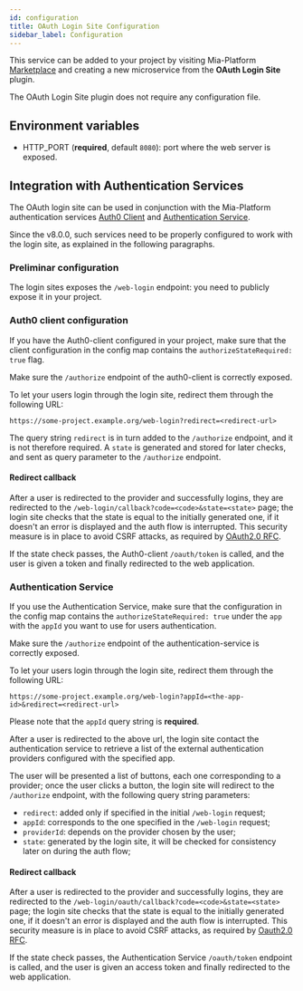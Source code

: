 ```yaml
---
id: configuration
title: OAuth Login Site Configuration
sidebar_label: Configuration
---
```


<!--
WARNING: this file was automatically generated by Mia-Platform Doc Aggregator.
DO NOT MODIFY IT BY HAND.
Instead, modify the source file and run the aggregator to regenerate this file.
-->

This service can be added to your project by visiting Mia-Platform [Marketplace](../../marketplace/overview_marketplace.md) and creating a new microservice from the **OAuth Login Site** plugin.

The OAuth Login Site plugin does not require any configuration file.

## Environment variables

- HTTP_PORT (__required__, default `8080`): port where the web server is 
exposed.

## Integration with Authentication Services

The OAuth login site can be used in conjunction with the Mia-Platform authentication services [Auth0 Client](/runtime_suite/auth0-client/10_overview.md) and [Authentication Service](/runtime_suite/authentication-service/10_overview.md).

Since the v8.0.0, such services need to be properly configured to work with the login site, as explained in the following paragraphs.

### Preliminar configuration

The login sites exposes the `/web-login` endpoint: you need to publicly expose it in your project.

### Auth0 client configuration

If you have the Auth0-client configured in your project, make sure that the client configuration in the config map contains the `authorizeStateRequired: true` flag.

Make sure the `/authorize` endpoint of the auth0-client is correctly exposed.

To let your users login through the login site, redirect them through the following URL:
```
https://some-project.example.org/web-login?redirect=<redirect-url>
```

The query string `redirect` is in turn added to the `/authorize` endpoint, and it is not therefore required.
A `state` is generated and stored for later checks, and sent as query parameter to the `/authorize` endpoint.

#### Redirect callback

 After a user is redirected to the provider and successfully logins, they are redirected to the `/web-login/callback?code=<code>&state=<state>` page; the login site checks that the state is equal to the initially generated one, if it doesn't an error is displayed and the auth flow is interrupted. 
 This security measure is in place to avoid CSRF attacks, as required by [OAuth2.0 RFC](https://datatracker.ietf.org/doc/html/rfc6749#section-10.12).

If the state check passes, the Auth0-client `/oauth/token` is called, and the user is given a token and finally redirected to the web application.

### Authentication Service

If you use the Authentication Service, make sure that the configuration in the config map contains the `authorizeStateRequired: true` under the `app` with the `appId` you want to use for users authentication.

Make sure the `/authorize` endpoint of the authentication-service is correctly exposed.

To let your users login through the login site, redirect them through the following URL:
```
https://some-project.example.org/web-login?appId=<the-app-id>&redirect=<redirect-url>
```

Please note that the `appId` query string is **required**.

After a user is redirected to the above url, the login site contact the authentication service to retrieve a list of the external authentication providers configured with the specified app.

The user will be presented a list of buttons, each one corresponding to a provider; once the user clicks a button, the login site will redirect to the `/authorize` endpoint, with the following query string parameters:
 - `redirect`:  added only if specified in the initial `/web-login` request;
 - `appId`: corresponds to the one specified in the `/web-login` request;
 - `providerId`: depends on the provider chosen by the user;
 - `state`: generated by the login site, it will be checked for consistency later on during the auth flow;

#### Redirect callback

 After a user is redirected to the provider and successfully logins, they are redirected to the `/web-login/oauth/callback?code=<code>&state=<state>` page; the login site checks that the state is equal to the initially generated one, if it doesn't an error is displayed and the auth flow is interrupted.
 This security measure is in place to avoid CSRF attacks, as required by [Oauth2.0 RFC](https://datatracker.ietf.org/doc/html/rfc6749#section-10.12).

If the state check passes, the Authentication Service `/oauth/token` endpoint is called, and the user is given an access token and finally redirected to the web application.

